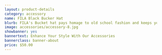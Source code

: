 ```yaml
---
layout: product-details
category: accessory
name: FILA Black Bucker Hat
blurb: FILA's Bucket hat pays homage to old school fashion and keeps you safe on those scorching days
image: accessories/accessory-8.jpg
showbanner: yes
bannertext: Enhance Your Style With Our Accessories
bannerclass: banner-about
price: $50.00
---
```


